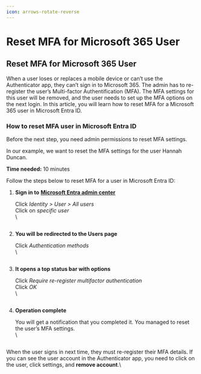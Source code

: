 ```yaml
---
icon: arrows-rotate-reverse
---
```


# Reset MFA for Microsoft 365 User

## Reset MFA for Microsoft 365 User

When a user loses or replaces a mobile device or can’t use the Authenticator app, they can’t sign in to Microsoft 365. The admin has to re-register the user’s Multi-factor Authentification (MFA). The MFA settings for this user will be removed, and the user needs to set up the MFA options on the next login. In this article, you will learn how to reset MFA for a Microsoft 365 user in Microsoft Entra ID.

### How to reset MFA user in Microsoft Entra ID <a href="#h-how-to-reset-mfa-user-in-microsoft-entra-id" id="h-how-to-reset-mfa-user-in-microsoft-entra-id"></a>

Before the next step, you need admin permissions to reset MFA settings.

In our example, we want to reset the MFA settings for the user Hannah Duncan.

**Time needed:** 10 minutes

Follow the steps below to reset MFA for a user in Microsoft Entra ID:

1.  **Sign in to** [**Microsoft Entra admin center**](https://entra.microsoft.com/)

    Click _Identity > User > All users_\
    Click on _specific user_\
    \


    <figure><img src="https://o365info.com/wp-content/uploads/2023/01/Reset-MFA-for-Microsoft-365-user-1.png" alt=""><figcaption></figcaption></figure>
2.  **You will be redirected to the Users page**

    Click _Authentication methods_\
    \


    <figure><img src="https://o365info.com/wp-content/uploads/2023/01/Reset-MFA-for-Microsoft-365-user-2.png" alt=""><figcaption></figcaption></figure>
3.  **It opens a top status bar with options**

    Click _Require re-register multifactor authentication_\
    Click _OK_\
    \


    <figure><img src="https://o365info.com/wp-content/uploads/2023/01/Reset-MFA-for-Microsoft-365-user-3.png" alt=""><figcaption></figcaption></figure>
4.  **Operation complete**

    You will get a notification that you completed it. You managed to reset the user’s MFA settings.\
    \


    <figure><img src="https://o365info.com/wp-content/uploads/2023/01/Reset-MFA-for-Microsoft-365-user-4.png" alt=""><figcaption></figcaption></figure>

When the user signs in next time, they must re-register their MFA details. If you can see the user account in the Authenticator app, you need to click on the user, click settings, and **remove account**.\
